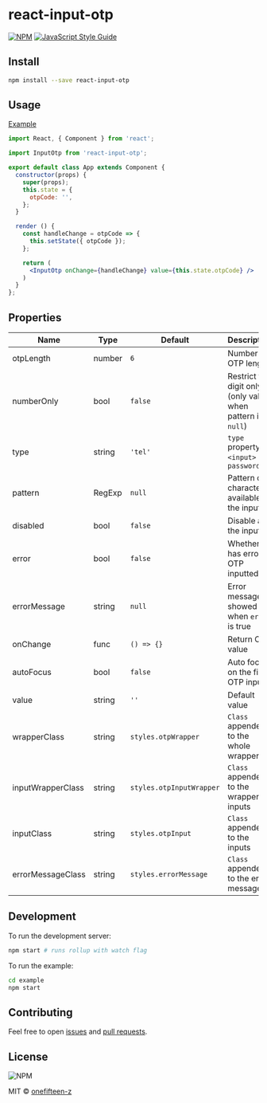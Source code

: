 # react-input-otp

[![NPM](https://img.shields.io/npm/v/react-input-otp.svg)](https://www.npmjs.com/package/react-input-otp) [![JavaScript Style Guide](https://img.shields.io/badge/code_style-standard-brightgreen.svg)](https://standardjs.com)

## Install

```bash
npm install --save react-input-otp
```

## Usage

[Example](https://onefifteen-z.github.io/react-input-otp)

```jsx
import React, { Component } from 'react';

import InputOtp from 'react-input-otp';

export default class App extends Component {
  constructor(props) {
    super(props);
    this.state = {
      otpCode: '',
    };
  }

  render () {
    const handleChange = otpCode => {
      this.setState({ otpCode });
    };

    return (
      <InputOtp onChange={handleChange} value={this.state.otpCode} />
    )
  }
};

```

## Properties
| Name       | Type   | Default | Description |
|------------|--------|---------|-------------|
| otpLength | number | `6` | Number of OTP length |
| numberOnly | bool | `false` | Restrict to digit only (only valid when pattern is `null`) |
| type | string | `'tel'` | `type` property of `<input>` eg. `password` |
| pattern | RegExp | `null` | Pattern of characters available to the inputs |
| disabled | bool | `false` | Disable all the inputs |
| error | bool | `false` | Whether has error in OTP inputted |
| errorMessage | string | `null` | Error messaged showed when `error` is true |
| onChange | func | `() => {}` | Return OTP value |
| autoFocus | bool | `false` | Auto focus on the first OTP input |
| value | string | `''` | Default value |
| wrapperClass | string | `styles.otpWrapper` | `Class` appended to the whole wrapper |
| inputWrapperClass | string | `styles.otpInputWrapper` | `Class` appended to the wrapper of inputs |
| inputClass | string | `styles.otpInput` | `Class` appended to the inputs |
| errorMessageClass | string | `styles.errorMessage` | `Class` appended to the error message |

## Development

To run the development server:
```bash
npm start # runs rollup with watch flag
```

To run the example:
```bash
cd example
npm start
```

## Contributing
Feel free to open [issues](https://github.com/devfolioco/react-otp-input/issues/new/choose) and [pull requests](https://github.com/devfolioco/react-otp-input/pulls).


## License
![NPM](https://img.shields.io/npm/l/react-input-otp)

MIT © [onefifteen-z](https://github.com/onefifteen-z)
